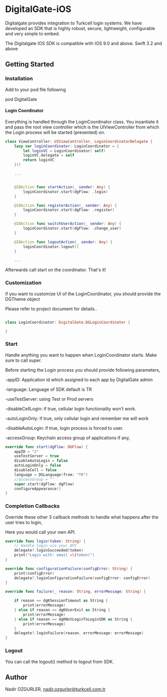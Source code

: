 # DigitalGate-iOS

Digitalgate provides integration to Turkcell login  systems. We have developed an SDK that is highly robust, secure, lightweight, configurable and very simple to embed.

The Digitalgate IOS SDK is compatible with IOS 9.0 and above. Swift 3.2 and above

## Getting Started

### Installation

Add to your pod file following

pod DigitalGate

#### Login Coordinator

Everything is handled through the LoginCoordinator class. You insantiate it and pass the root view controller which is the UIViewController from which the Login process will be started (presented) on.

```swift
class ViewController: UIViewController, LoginCoordinatorDelegate {
    lazy var loginCoordinator: LoginCoordinator = {
        let loginVC = LoginCoordinator( self)
        loginVC.delegate = self
        return loginVC
    }()

    ...


    @IBAction func startAction(_ sender: Any) {
        loginCoordinator.start(dgFlow: .login)
    }

    @IBAction func registerAction(_ sender: Any) {
        loginCoordinator.start(dgFlow: .register)
    }

    @IBAction func switchUserAction(_ sender: Any) {
        loginCoordinator.start(dgFlow: .change_user)
    }

    @IBAction func logoutAction(_ sender: Any) {
        loginCoordinator.logout()
    }

    ...
```

Afterwards call start on the coordinator. That's it!

### Customization

if you want to customize UI of the LoginCoordinator, you should provide the DGTheme object

Please refer to project document for details..

```swift

class LoginCoordinator: DigitalGate.DGLoginCoordinator {

}

```

### Start

Handle anything you want to happen when LoginCoordinator starts. Make sure to call super.

Before starting the Login process you should provide following parameters,

-appID: Application id which assigned to each app by DigitalGate admin

-language: Language of SDK default is TR

-useTestServer: using Test or Prod servers

-disableCellLogin: if true, cellular login functionality won’t work.

-autoLoginOnly: if true, only cellular login and remember me will work

-disableAutoLogin: if true, login process is forced to user.

-accessGroup: Keychain access group of applications if any,


```swift
override func start(dgFlow: DGFlow) {
    appID = "2"
    useTestServer = true
    disableAutoLogin = false
    autoLoginOnly = false
    disableCell = false
    language = DGLanguage(from: "TR")
    //accessGroup = ""
    super.start(dgFlow: dgFlow)
    configureAppearance()
}
```

### Completion Callbacks

Override these other 3 callback methods to handle what happens after the user tries to login,

Here you would call your own API.

```swift
override func login(token: String) {
    // Handle login via your API
    delegate?.loginSucceeded(token)
    print("Login with: email =\(token)")
}

override func configurationFailure(configError: String) {
    print(configError)
    delegate?.loginConfigurationFailure(configError: configError)
}

override func failure(_ reason: String, errorMessage: String) {

    if reason == dgKSessionTimeout as String {
        print(errorMessage)
    } else if reason == dgKUserExit as String {
        print(errorMessage)
    } else if reason == dgKNotLoginToLoginSDK as String {
        print(errorMessage)
    }
    delegate?.loginFailure(reason, errorMessage: errorMessage)
}
```

### Logout

You can call the logout() method to logout from SDK.

## Author

Nadir OZGURLER, nadir.ozgurler@turkcell.com.tr
